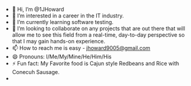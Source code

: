 - 👋 Hi, I’m @1JHoward
- 👀 I’m interested in a career in the IT industry.
- 🌱 I’m currently learning software testing.
- 💞️ I’m looking to collaborate on any projects that are out there  that will allow me to see this field from a real-time, day-to-day perspective so that I may gain hands-on experience.
- 📫 How to reach me is easy - jhoward9005@gmail.com
- 😄 Pronouns: I/Me/My/Mine/He/Him/His
- ⚡ Fun fact: My Favorite food is Cajun style Redbeans and Rice with Conecuh Sausage.
- 

<!---
1JHoward/1JHoward is a ✨ special ✨ repository because its `README.md` (this file) appears on your GitHub profile.
You can click the Preview link to take a look at your changes.
--->
